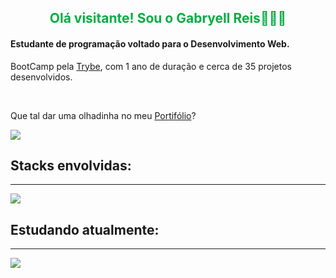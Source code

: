 <h2 style="color:#00ad43;text-align:center" >Olá visitante! Sou o Gabryell Reis👑🇧🇷</h2>

<h4>Estudante de programação voltado para o Desenvolvimento Web.</h4>
<p>BootCamp pela <a href="https://www.betrybe.com/">Trybe</a>, com 1 ano de duração e cerca de 35 projetos desenvolvidos.</p><br>
<p>Que tal dar uma olhadinha no meu <a href="">Portifólio</a>?</p>
<picture>
<source 
  srcset="https://github-readme-stats.vercel.app/api?username=GabryellReis&show_icons=true&theme=dark"
  media="(prefers-color-scheme: dark)"
/>
<source
  srcset="https://github-readme-stats.vercel.app/api?username=GabryellReis&show_icons=true"
  media="(prefers-color-scheme: light), (prefers-color-scheme: no-preference)"
/>
<img src="https://github-readme-stats.vercel.app/api?username=GabryellReis&show_icons=true" />
</picture> <br>
<h2>Stacks envolvidas:</h2>
<hr />
<img src="https://skills.thijs.gg/icons?i=html,css,js,react,mysql" />
<h2>Estudando atualmente:</h2>
<hr />
<img src="https://skills.thijs.gg/icons?i=ts,mongodb,nodejs,firebase" />
